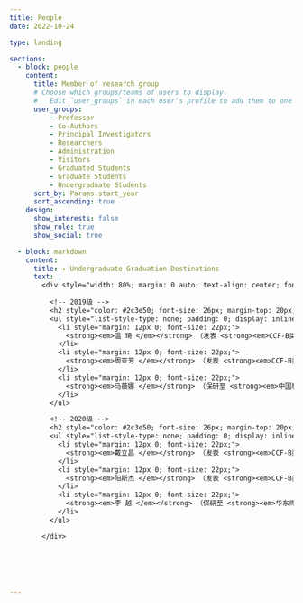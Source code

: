 ```yaml
---
title: People
date: 2022-10-24

type: landing

sections:
  - block: people
    content:
      title: Member of research group
      # Choose which groups/teams of users to display.
      #   Edit `user_groups` in each user's profile to add them to one or more of these groups.
      user_groups:
          - Professor
          - Co-Authors
          - Principal Investigators
          - Researchers
          - Administration
          - Visitors
          - Graduated Students
          - Graduate Students
          - Undergraduate Students
      sort_by: Params.start_year
      sort_ascending: true
    design:
      show_interests: false
      show_role: true
      show_social: true

  - block: markdown
    content:
      title: ✈️ Undergraduate Graduation Destinations
      text: |
        <div style="width: 80%; margin: 0 auto; text-align: center; font-family: '-apple-system'; background: transparent; padding: 10px;">
          
          <!-- 2019级 -->
          <h2 style="color: #2c3e50; font-size: 26px; margin-top: 20px;">🎓 2019级</h2>
          <ul style="list-style-type: none; padding: 0; display: inline-block; text-align: left;">
            <li style="margin: 12px 0; font-size: 22px;">
              <strong><em>温 琦 </em></strong> （发表 <strong><em>CCF-B类会议</em></strong> 1篇，保研至 <strong><em>华东师范大学</em></strong>，Email：wenq_mar@163.com）
            </li>
            <li style="margin: 12px 0; font-size: 22px;">
              <strong><em>周亚芳 </em></strong> （发表 <strong><em>CCF-B类期刊</em></strong> 1篇，保研至 <strong><em>深圳大学</em></strong>，Email：812995086@qq.com）
            </li>
            <li style="margin: 12px 0; font-size: 22px;">
              <strong><em>马薇娜 </em></strong> （保研至 <strong><em>中国科学院软件研究所</em></strong>，Email：maweina23@mails.ucas.ac.cn）
            </li>
          </ul>

          <!-- 2020级 -->
          <h2 style="color: #2c3e50; font-size: 26px; margin-top: 20px;">🎓 2020级</h2>
          <ul style="list-style-type: none; padding: 0; display: inline-block; text-align: left;">
            <li style="margin: 12px 0; font-size: 22px;">
              <strong><em>戴立昌 </em></strong> （发表 <strong><em>CCF-B类期刊</em></strong> 1篇，保研至 <strong><em>山东大学软件学院</em></strong>，Email：dlc_sdu@mail.sdu.edu.cn）
            </li>
            <li style="margin: 12px 0; font-size: 22px;">
              <strong><em>阳斯杰 </em></strong> （发表 <strong><em>CCF-B类会议</em></strong> 1篇，保研至 <strong><em>湖南大学</em></strong>，Email：2840723616@qq.com）
            </li>
            <li style="margin: 12px 0; font-size: 22px;">
              <strong><em>李 越 </em></strong> （保研至 <strong><em>华东师范大学</em></strong>，Email：yue_li@ecnu.stu.edu.cn）
            </li>
          </ul>

        </div>






---
```

